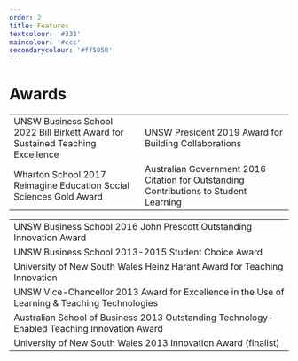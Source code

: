 ```yaml
---
order: 2
title: Features
textcolour: '#333'
maincolour: '#ccc'
secondarycolour: '#ff5050'
---
```

# Awards

| | |
| --- | --- |
| UNSW Business School 2022 Bill Birkett Award for Sustained Teaching Excellence | UNSW President 2019 Award for Building Collaborations |
| Wharton School 2017 Reimagine Education Social Sciences Gold Award | Australian Government 2016 Citation for Outstanding Contributions to Student Learning |

| |
| --- |
| UNSW Business School 2016 John Prescott Outstanding Innovation Award |
| UNSW Business School 2013-2015 Student Choice Award |
| University of New South Wales Heinz Harant Award for Teaching Innovation |
| UNSW Vice-Chancellor 2013 Award for Excellence in the Use of Learning & Teaching Technologies |
| Australian School of Business 2013 Outstanding Technology-Enabled Teaching Innovation Award |
| University of New South Wales 2013 Innovation Award (finalist) |